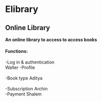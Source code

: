 # Elibrary

## Online Library

<b>An online library to access to access books </b> 
#### Functions: 

-Log in & authentication  <br> Walter
-Profile <br>  
-Book type Aditya   <br>    
-Subscription  Archin <br>
-Payment   Shalem <br>


